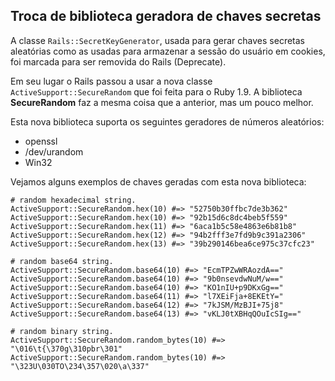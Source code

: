 ## Troca de biblioteca geradora de chaves secretas

A classe `Rails::SecretKeyGenerator`, usada para gerar chaves secretas aleatórias como as usadas para armazenar a sessão do usuário em cookies, foi marcada para ser removida do Rails (Deprecate).

Em seu lugar o Rails passou a usar a nova classe `ActiveSupport::SecureRandom` que foi feita para o Ruby 1.9. A biblioteca **SecureRandom** faz a mesma coisa que a anterior, mas um pouco melhor.

Esta nova biblioteca suporta os seguintes geradores de números aleatórios:

* openssl
* /dev/urandom
* Win32

Vejamos alguns exemplos de chaves geradas com esta nova biblioteca:

	# random hexadecimal string.
	ActiveSupport::SecureRandom.hex(10) #=> "52750b30ffbc7de3b362"
	ActiveSupport::SecureRandom.hex(10) #=> "92b15d6c8dc4beb5f559"
	ActiveSupport::SecureRandom.hex(11) #=> "6aca1b5c58e4863e6b81b8"
	ActiveSupport::SecureRandom.hex(12) #=> "94b2fff3e7fd9b9c391a2306"
	ActiveSupport::SecureRandom.hex(13) #=> "39b290146bea6ce975c37cfc23"

	# random base64 string.
	ActiveSupport::SecureRandom.base64(10) #=> "EcmTPZwWRAozdA=="
	ActiveSupport::SecureRandom.base64(10) #=> "9b0nsevdwNuM/w=="
	ActiveSupport::SecureRandom.base64(10) #=> "KO1nIU+p9DKxGg=="
	ActiveSupport::SecureRandom.base64(11) #=> "l7XEiFja+8EKEtY="
	ActiveSupport::SecureRandom.base64(12) #=> "7kJSM/MzBJI+75j8"
	ActiveSupport::SecureRandom.base64(13) #=> "vKLJ0tXBHqQOuIcSIg=="

	# random binary string.
	ActiveSupport::SecureRandom.random_bytes(10) #=> "\016\t{\370g\310pbr\301"
	ActiveSupport::SecureRandom.random_bytes(10) #=> "\323U\030TO\234\357\020\a\337"
